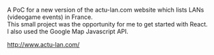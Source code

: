 A PoC for a new version of the actu-lan.com website which lists LANs (videogame events) in France.  
This small project was the opportunity for me to get started with React.  
I also used the Google Map Javascript API.  
  
http://www.actu-lan.com/
